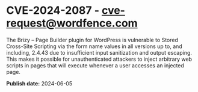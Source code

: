 # CVE-2024-2087 - cve-request@wordfence.com

The Brizy – Page Builder plugin for WordPress is vulnerable to Stored Cross-Site Scripting via the form name values in all versions up to, and including, 2.4.43 due to insufficient input sanitization and output escaping. This makes it possible for unauthenticated attackers to inject arbitrary web scripts in pages that will execute whenever a user accesses an injected page.

**Publish date:** 2024-06-05
